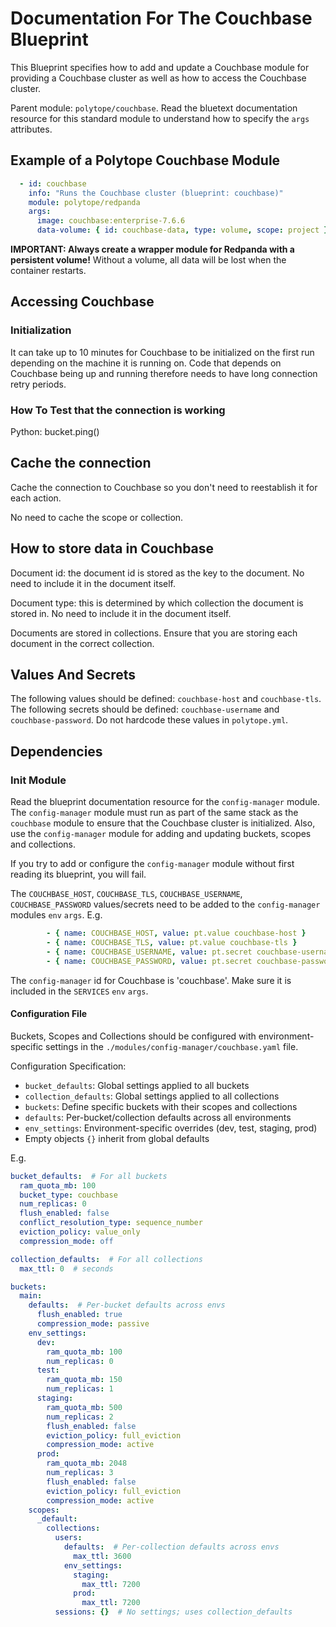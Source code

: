 # Documentation For The Couchbase Blueprint

This Blueprint specifies how to add and update a Couchbase module for providing a Couchbase cluster as well as how to access the Couchbase cluster.

Parent module: `polytope/couchbase`. Read the bluetext documentation resource for this standard module to understand how to specify the `args` attributes.

## Example of a Polytope Couchbase Module

```yaml
  - id: couchbase
    info: "Runs the Couchbase cluster (blueprint: couchbase)"
    module: polytope/redpanda
    args:
      image: couchbase:enterprise-7.6.6
      data-volume: { id: couchbase-data, type: volume, scope: project }
```

**IMPORTANT: Always create a wrapper module for Redpanda with a persistent volume!** Without a volume, all data will be lost when the container restarts.

## Accessing Couchbase

### Initialization
It can take up to 10 minutes for Couchbase to be initialized on the first run depending on the machine it is running on. Code that depends on Couchbase being up and running therefore needs to have long connection retry periods.

### How To Test that the connection is working
Python: bucket.ping()

## Cache the connection
Cache the connection to Couchbase so you don't need to reestablish it for each action. 

No need to cache the scope or collection. 

## How to store data in Couchbase
Document id: the document id is stored as the key to the document. No need to include it in the document itself.

Document type: this is determined by which collection the document is stored in. No need to include it in the document itself.

Documents are stored in collections. Ensure that you are storing each document in the correct collection. 

## Values And Secrets

The following values should be defined: `couchbase-host` and `couchbase-tls`. The following secrets should be defined: `couchbase-username` and `couchbase-password`.  Do not hardcode these values in `polytope.yml`.

## Dependencies

### Init Module
Read the blueprint documentation resource for the `config-manager` module. The `config-manager` module must run as part of the same stack as the `couchbase` module to ensure that the Couchbase cluster is initialized. Also, use the `config-manager` module for adding and updating buckets, scopes and collections.

If you try to add or configure the `config-manager` module without first reading its blueprint, you will fail.

The `COUCHBASE_HOST`, `COUCHBASE_TLS`, `COUCHBASE_USERNAME`, `COUCHBASE_PASSWORD` values/secrets need to be added to the `config-manager` modules `env` `args`. E.g.
```yaml
        - { name: COUCHBASE_HOST, value: pt.value couchbase-host }
        - { name: COUCHBASE_TLS, value: pt.value couchbase-tls }
        - { name: COUCHBASE_USERNAME, value: pt.secret couchbase-username }
        - { name: COUCHBASE_PASSWORD, value: pt.secret couchbase-password }
```

The `config-manager` id for Couchbase is 'couchbase'. Make sure it is included in the `SERVICES` `env` `args`.

#### Configuration File

Buckets, Scopes and Collections should be configured with environment-specific settings in the `./modules/config-manager/couchbase.yaml` file.

Configuration Specification:
- `bucket_defaults`: Global settings applied to all buckets
- `collection_defaults`: Global settings applied to all collections
- `buckets`: Define specific buckets with their scopes and collections
- `defaults`: Per-bucket/collection defaults across all environments
- `env_settings`: Environment-specific overrides (dev, test, staging, prod)
- Empty objects `{}` inherit from global defaults


E.g. 

```yaml
bucket_defaults:  # For all buckets
  ram_quota_mb: 100
  bucket_type: couchbase
  num_replicas: 0
  flush_enabled: false
  conflict_resolution_type: sequence_number
  eviction_policy: value_only
  compression_mode: off

collection_defaults:  # For all collections
  max_ttl: 0  # seconds

buckets:
  main:
    defaults:  # Per-bucket defaults across envs
      flush_enabled: true
      compression_mode: passive
    env_settings:
      dev:
        ram_quota_mb: 100
        num_replicas: 0
      test:
        ram_quota_mb: 150
        num_replicas: 1
      staging:
        ram_quota_mb: 500
        num_replicas: 2
        flush_enabled: false
        eviction_policy: full_eviction
        compression_mode: active
      prod:
        ram_quota_mb: 2048
        num_replicas: 3
        flush_enabled: false
        eviction_policy: full_eviction
        compression_mode: active
    scopes:
      _default:
        collections:
          users:
            defaults:  # Per-collection defaults across envs
              max_ttl: 3600
            env_settings:
              staging:
                max_ttl: 7200
              prod:
                max_ttl: 7200
          sessions: {}  # No settings; uses collection_defaults

```
